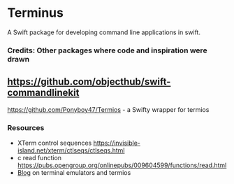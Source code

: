 # Terminus
A Swift package for developing command line applications in swift.



### Credits: Other packages where code and inspiration were drawn
## https://github.com/objecthub/swift-commandlinekit
https://github.com/Ponyboy47/Termios - a Swifty wrapper for termios

### Resources
* XTerm control sequences https://invisible-island.net/xterm/ctlseqs/ctlseqs.html
* c read function https://pubs.opengroup.org/onlinepubs/009604599/functions/read.html
* [Blog](https://blog.nelhage.com/2009/12/a-brief-introduction-to-termios/) on terminal emulators and termios 
